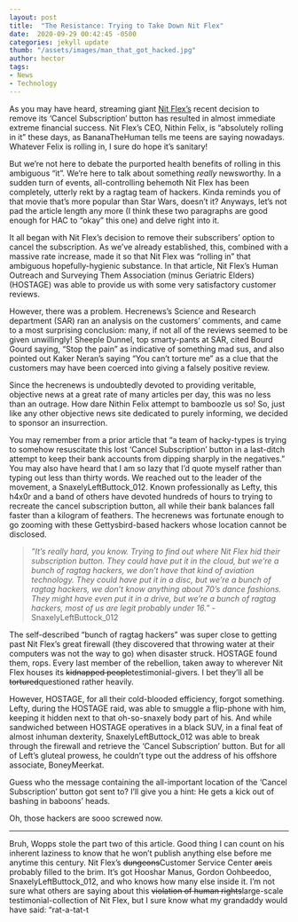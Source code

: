 ```yaml
---
layout: post
title:  "The Resistance: Trying to Take Down Nit Flex"
date:  2020-09-29 00:42:45 -0500
categories: jekyll update
thumb: "/assets/images/man_that_got_hacked.jpg"
author: hector
tags:
- News
- Technology
---
```


As you may have heard, streaming giant [Nit Flex’s](https://hecrenews.github.io/jekyll/update/2020/08/14/local-streaming-service-deletes-cancel-subscription-button.html) recent decision to remove its ‘Cancel Subscription’ button has resulted in almost immediate extreme financial success. Nit Flex’s CEO, Nithin Felix, is “absolutely rolling in it” these days, as BananaTheHuman tells me teens are saying nowadays. Whatever Felix is rolling in, I sure do hope it’s sanitary!

But we’re not here to debate the purported health benefits of rolling in this ambiguous “it”. We’re here to talk about something *really* newsworthy. In a sudden turn of events, all-controlling behemoth Nit Flex has been completely, utterly rekt by a ragtag team of hackers. Kinda reminds you of that movie that’s more popular than Star Wars, doesn’t it? Anyways, let’s not pad the article length any more (I think these two paragraphs are good enough for HAC to “okay” this one) and delve right into it.

It all began with Nit Flex’s decision to remove their subscribers’ option to cancel the subscription. As we’ve already established, this, combined with a massive rate increase, made it so that Nit Flex was “rolling in” that ambiguous hopefully-hygienic substance. In that article, Nit Flex’s Human Outreach and Surveying Them Association (minus Geriatric Elders) (HOSTAGE) was able to provide us with some very satisfactory customer reviews. 

However, there was a problem. Hecrenews’s Science and Research department (SAR) ran an analysis on the customers’ comments, and came to a most surprising conclusion: many, if not all of the reviews seemed to be given unwillingly! Sheeple Dunnel, top smarty-pants at SAR, cited Bourd Gourd saying, “Stop the pain” as indicative of something mad sus, and also pointed out Kaker Neran’s saying “You can’t torture me” as a clue that the customers may have been coerced into giving a falsely positive review.

Since the hecrenews is undoubtedly devoted to providing veritable, objective news at a great rate of many articles per day, this was no less than an outrage. How dare Nithin Felix attempt to bamboozle us so! So, just like any other objective news site dedicated to purely informing, we decided to sponsor an insurrection.

You may remember from a prior article that “a team of hacky-types is trying to somehow resuscitate this lost ‘Cancel Subscription’ button in a last-ditch attempt to keep their bank accounts from dipping sharply in the negatives.” You may also have heard that I am so lazy that I’d quote myself rather than typing out less than thirty words. We reached out to the leader of the movement, a SnaxelyLeftButtock_012. Known professionally as Lefty, this h4x0r and a band of others have devoted hundreds of hours to trying to recreate the cancel subscription button, all while their bank balances fall faster than a kilogram of feathers. The hecrenews was fortunate enough to go zooming with these Gettysbird-based hackers whose location cannot be disclosed.

 > *”It’s really hard, you know. Trying to find out where Nit Flex hid their subscription button. They could have put it in the cloud, but we’re a bunch of ragtag hackers, we don’t have that kind of aviation technology. They could have put it in a disc, but we’re a bunch of ragtag hackers, we don’t know anything about 70’s dance fashions. They might have even put it in a drive, but we’re a bunch of ragtag hackers, most of us are legit probably under 16.”* - SnaxelyLeftButtock_012

The self-described “bunch of ragtag hackers” was super close to getting past Nit Flex’s great firewall (they discovered that throwing water at their computers was not the way to go) when disaster struck. HOSTAGE found them, rops. Every last member of the rebellion, taken away to wherever Nit Flex houses its ~~kidnapped people~~testimonial-givers. I bet they’ll all be ~~tortured~~questioned rather heavily.

However, HOSTAGE, for all their cold-blooded efficiency, forgot something. Lefty, during the HOSTAGE raid, was able to smuggle a flip-phone with him, keeping it hidden next to that oh-so-snaxely body part of his. And while sandwiched between HOSTAGE operatives in a black SUV, in a final feat of almost inhuman dexterity, SnaxelyLeftButtock_012 was able to break through the firewall and retrieve the ‘Cancel Subscription’ button. But for all of Left’s gluteal prowess, he couldn’t type out the address of his offshore associate, BoneyMeerkat. 

Guess who the message containing the all-important location of the ‘Cancel Subscription’ button got sent to? I’ll give you a hint: He gets a kick out of bashing in baboons’ heads.

Oh, those hackers are sooo screwed now.

---

Bruh, Wopps stole the part two of this article. Good thing I can count on his inherent laziness to know that he won’t publish anything else before me anytime this century. Nit Flex’s ~~dungeons~~Customer Service Center ~~are~~is probably filled to the brim. It’s got Hooshar Manus, Gordon Oohbeedoo, SnaxelyLeftButtock_012, and who knows how many else inside it. I’m not sure what others are saying about this ~~violation of human rights~~large-scale testimonial-collection of Nit Flex, but I sure know what my grandaddy would have said: “rat-a-tat-t


